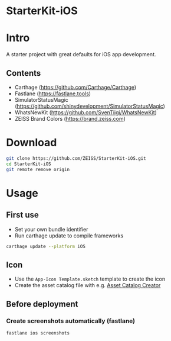 # StarterKit-iOS

# Intro

A starter project with great defaults for iOS app development.

## Contents

* Carthage (https://github.com/Carthage/Carthage)
* Fastlane (https://fastlane.tools)
* SimulatorStatusMagic (https://github.com/shinydevelopment/SimulatorStatusMagic)
* WhatsNewKit (https://github.com/SvenTiigi/WhatsNewKit)
* ZEISS Brand Colors (https://brand.zeiss.com)

# Download

```bash
git clone https://github.com/ZEISS/StarterKit-iOS.git
cd StarterKit-iOS
git remote remove origin
```

# Usage

## First use

* Set your own bundle identifier
* Run carthage update to compile frameworks

```bash
carthage update --platform iOS
```

## Icon

* Use the `App-Icon Template.sketch` template to create the icon
* Create the asset catalog file with e.g. [Asset Catalog Creator](https://itunes.apple.com/de/app/asset-catalog-creator/id866571115)

## Before deployment

### Create screenshots automatically (fastlane)

```bash
fastlane ios screenshots
```

